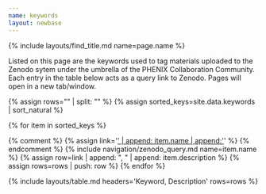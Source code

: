 ```yaml
---
name: keywords
layout: newbase
---
```

{% include layouts/find_title.md name=page.name %}

Listed on this page are the keywords used to tag materials uploaded to the Zenodo sytem under the umbrella of the PHENIX Collaboration Community.
Each entry in the table below acts as a query link to Zenodo. Pages will open in a new tab/window.

{% assign rows="" | split: "" %}
{% assign sorted_keys=site.data.keywords | sort_natural %}

{% for item in sorted_keys %}

{% comment %}
{% assign link='<a href="http://cnn.com">' | append: item.name | append:'</a>' %}
{% endcomment %}
{% include navigation/zenodo_query.md name=item.name %}
{% assign row=link | append: ", " | append: item.description %}
{% assign rows=rows | push: row %}
{% endfor %}

{% include layouts/table.md headers='Keyword, Description' rows=rows %}
